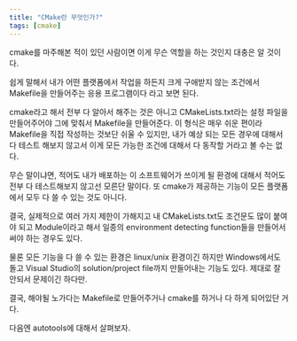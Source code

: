 ```yaml
---
title: "CMake란 무엇인가?"
tags: [cmake]
---
```


cmake를 마주해본 적이 있던 사람이면 이게 무슨 역할을 하는 것인지 대충은 알 것이다.

쉽게 말해서 내가 어떤 플랫폼에서 작업을 하든지 크게 구애받지 않는 조건에서 Makefile을 만들어주는 응용 프로그램이다 라고 보면 된다.

cmake라고 해서 전부 다 알아서 해주는 것은 아니고 CMakeLists.txt라는 설정 파일을 만들어주어야 그에 맞춰서 Makefile을 만들어준다. 이 형식은 매우 쉬운 편이라 Makefile을 직접 작성하는 것보단 쉬울 수 있지만, 내가 예상 되는 모든 경우에 대해서 다 테스트 해보지 않고서 이게 모든 가능한 조건에 대해서 다 동작할 거라고 볼 수는 없다.

무슨 말이냐면, 적어도 내가 배포하는 이 소프트웨어가 쓰이게 될 환경에 대해서 적어도 전부 다 테스트해보지 않고선 모른단 말이다. 또 cmake가 제공하는 기능이 모든 플랫폼에서 모두 다 쓸 수 있는 것도 아니다.

결국, 실제적으로 여러 가지 제한이 가해지고 내 CMakeLists.txt도 조건문도 많이 붙여야 되고 Module이라고 해서 일종의 environment detecting function들을 만들어서 써야 하는 경우도 있다.

물론 모든 기능을 다 쓸 수 있는 환경은 linux/unix 환경이긴 하지만 Windows에서도 돌고 Visual Studio의 solution/project file까지 만들어내는 기능도 있다. 제대로 잘 안되서 문제이긴 하다만.

결국, 해야될 노가다는 Makefile로 만들어주거나 cmake를 하거나 다 하게 되어있단 거다. 

다음엔 autotools에 대해서 살펴보자.